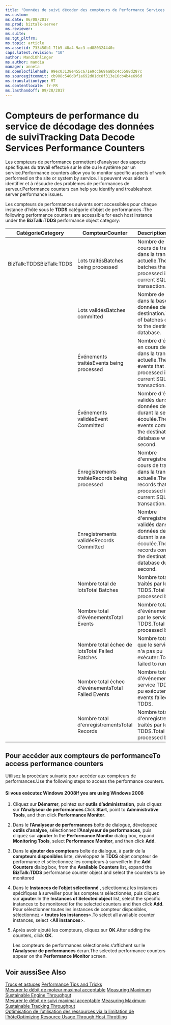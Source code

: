 ```yaml
---
title: "Données de suivi décoder des compteurs de Performance Services | Documents Microsoft"
ms.custom: 
ms.date: 06/08/2017
ms.prod: biztalk-server
ms.reviewer: 
ms.suite: 
ms.tgt_pltfrm: 
ms.topic: article
ms.assetid: 733450b1-71b5-48a4-9ac3-cd880324440c
caps.latest.revision: "10"
author: MandiOhlinger
ms.author: mandia
manager: anneta
ms.openlocfilehash: 99ec03138e455c671e9ccb69aa8bc4c5588d287c
ms.sourcegitcommit: cb908c540d8f1a692d01dc8f313e16cb4b4e696d
ms.translationtype: MT
ms.contentlocale: fr-FR
ms.lasthandoff: 09/20/2017
---
```

# <a name="tracking-data-decode-services-performance-counters"></a><span data-ttu-id="cd0ac-102">Compteurs de performance du service de décodage des données de suivi</span><span class="sxs-lookup"><span data-stu-id="cd0ac-102">Tracking Data Decode Services Performance Counters</span></span>
<span data-ttu-id="cd0ac-103">Les compteurs de performance permettent d'analyser des aspects spécifiques du travail effectué sur le site ou le système par un service.</span><span class="sxs-lookup"><span data-stu-id="cd0ac-103">Performance counters allow you to monitor specific aspects of work performed on the site or system by service.</span></span> <span data-ttu-id="cd0ac-104">Ils peuvent vous aider à identifier et à résoudre des problèmes de performances de serveur.</span><span class="sxs-lookup"><span data-stu-id="cd0ac-104">Performance counters can help you identify and troubleshoot server performance issues.</span></span>  
  
 <span data-ttu-id="cd0ac-105">Les compteurs de performances suivants sont accessibles pour chaque instance d’hôte sous le **TDDS** catégorie d’objet de performances :</span><span class="sxs-lookup"><span data-stu-id="cd0ac-105">The following performance counters are accessible for each host instance under the **BizTalk:TDDS** performance object category:</span></span>  
  
|<span data-ttu-id="cd0ac-106">**Catégorie**</span><span class="sxs-lookup"><span data-stu-id="cd0ac-106">**Category**</span></span>|<span data-ttu-id="cd0ac-107">**Compteur**</span><span class="sxs-lookup"><span data-stu-id="cd0ac-107">**Counter**</span></span>|<span data-ttu-id="cd0ac-108">**Description**</span><span class="sxs-lookup"><span data-stu-id="cd0ac-108">**Description**</span></span>|  
|------------------|-----------------|---------------------|  
|<span data-ttu-id="cd0ac-109">BizTalk:TDDS</span><span class="sxs-lookup"><span data-stu-id="cd0ac-109">BizTalk:TDDS</span></span>|<span data-ttu-id="cd0ac-110">Lots traités</span><span class="sxs-lookup"><span data-stu-id="cd0ac-110">Batches being processed</span></span>|<span data-ttu-id="cd0ac-111">Nombre de lots en cours de traitement dans la transaction SQL actuelle.</span><span class="sxs-lookup"><span data-stu-id="cd0ac-111">The number of batches that are being processed inside the current SQL transaction.</span></span>|  
||<span data-ttu-id="cd0ac-112">Lots validés</span><span class="sxs-lookup"><span data-stu-id="cd0ac-112">Batches committed</span></span>|<span data-ttu-id="cd0ac-113">Nombre de lots validés dans la base de données de destination.</span><span class="sxs-lookup"><span data-stu-id="cd0ac-113">The number of batches committed to the destination database.</span></span>|  
||<span data-ttu-id="cd0ac-114">Événements traités</span><span class="sxs-lookup"><span data-stu-id="cd0ac-114">Events being processed</span></span>|<span data-ttu-id="cd0ac-115">Nombre d'événements en cours de traitement dans la transaction SQL actuelle.</span><span class="sxs-lookup"><span data-stu-id="cd0ac-115">The number of events that are being processed inside of the current SQL transaction.</span></span>|  
||<span data-ttu-id="cd0ac-116">Événements validés</span><span class="sxs-lookup"><span data-stu-id="cd0ac-116">Event Committed</span></span>|<span data-ttu-id="cd0ac-117">Nombre d'événements validés dans la base de données de destination durant la seconde écoulée.</span><span class="sxs-lookup"><span data-stu-id="cd0ac-117">The number of events committed to the destination database within this second.</span></span>|  
||<span data-ttu-id="cd0ac-118">Enregistrements traités</span><span class="sxs-lookup"><span data-stu-id="cd0ac-118">Records being processed</span></span>|<span data-ttu-id="cd0ac-119">Nombre d'enregistrements en cours de traitement dans la transaction SQL actuelle.</span><span class="sxs-lookup"><span data-stu-id="cd0ac-119">The number of records that are being processed inside the current SQL transaction.</span></span>|  
||<span data-ttu-id="cd0ac-120">Enregistrements validés</span><span class="sxs-lookup"><span data-stu-id="cd0ac-120">Records Committed</span></span>|<span data-ttu-id="cd0ac-121">Nombre d'enregistrements validés dans la base de données de destination durant la seconde écoulée.</span><span class="sxs-lookup"><span data-stu-id="cd0ac-121">The number of records committed to the destination database during this second.</span></span>|  
||<span data-ttu-id="cd0ac-122">Nombre total de lots</span><span class="sxs-lookup"><span data-stu-id="cd0ac-122">Total Batches</span></span>|<span data-ttu-id="cd0ac-123">Nombre total de lots traités par le service TDDS.</span><span class="sxs-lookup"><span data-stu-id="cd0ac-123">Total batches processed by TDDS.</span></span>|  
||<span data-ttu-id="cd0ac-124">Nombre total d'événements</span><span class="sxs-lookup"><span data-stu-id="cd0ac-124">Total Events</span></span>|<span data-ttu-id="cd0ac-125">Nombre total d'événements traités par le service TDDS.</span><span class="sxs-lookup"><span data-stu-id="cd0ac-125">Total events processed by TDDS.</span></span>|  
||<span data-ttu-id="cd0ac-126">Nombre total échec de lots</span><span class="sxs-lookup"><span data-stu-id="cd0ac-126">Total Failed Batches</span></span>|<span data-ttu-id="cd0ac-127">Nombre total de lots que le service TDDS n'a pas pu exécuter.</span><span class="sxs-lookup"><span data-stu-id="cd0ac-127">Total batches failed to run by TDDS.</span></span>|  
||<span data-ttu-id="cd0ac-128">Nombre total échec d'événements</span><span class="sxs-lookup"><span data-stu-id="cd0ac-128">Total Failed Events</span></span>|<span data-ttu-id="cd0ac-129">Nombre total d'événements que le service TDDS n'a pas pu exécuter.</span><span class="sxs-lookup"><span data-stu-id="cd0ac-129">Total events failed to run by TDDS.</span></span>|  
||<span data-ttu-id="cd0ac-130">Nombre total d'enregistrements</span><span class="sxs-lookup"><span data-stu-id="cd0ac-130">Total Records</span></span>|<span data-ttu-id="cd0ac-131">Nombre total d'enregistrements traités par le service TDDS.</span><span class="sxs-lookup"><span data-stu-id="cd0ac-131">Total records processed by TDDS.</span></span>|  
  
## <a name="to-access-performance-counters"></a><span data-ttu-id="cd0ac-132">Pour accéder aux compteurs de performance</span><span class="sxs-lookup"><span data-stu-id="cd0ac-132">To access performance counters</span></span>  
 <span data-ttu-id="cd0ac-133">Utilisez la procédure suivante pour accéder aux compteurs de performances.</span><span class="sxs-lookup"><span data-stu-id="cd0ac-133">Use the following steps to access the performance counters.</span></span>  
  
#### <a name="if-you-are-using-windows-2008"></a><span data-ttu-id="cd0ac-134">Si vous exécutez Windows 2008</span><span class="sxs-lookup"><span data-stu-id="cd0ac-134">If you are using Windows 2008</span></span>  
  
1.  <span data-ttu-id="cd0ac-135">Cliquez sur **Démarrer**, pointez sur **outils d’administration**, puis cliquez sur **l’Analyseur de performances**.</span><span class="sxs-lookup"><span data-stu-id="cd0ac-135">Click **Start**, point to **Administrative Tools**, and then click **Performance Monitor**.</span></span>  
  
2.  <span data-ttu-id="cd0ac-136">Dans le **l’Analyseur de performances** boîte de dialogue, développez **outils d’analyse**, sélectionnez **l’Analyseur de performances**, puis cliquez sur **ajouter**.</span><span class="sxs-lookup"><span data-stu-id="cd0ac-136">In the **Performance Monitor** dialog box, expand **Monitoring Tools**, select **Performance Monitor**, and then click **Add**.</span></span>  
  
3.  <span data-ttu-id="cd0ac-137">Dans le **ajouter des compteurs** boîte de dialogue, à partir de la **compteurs disponibles** liste, développez le **TDDS** objet compteur de performance et sélectionnez les compteurs à surveiller</span><span class="sxs-lookup"><span data-stu-id="cd0ac-137">In the **Add Counters** dialog box, from the **Available Counters** list, expand the **BizTalk:TDDS** performance counter object and select the counters to be monitored</span></span>  
  
4.  <span data-ttu-id="cd0ac-138">Dans le **Instances de l’objet sélectionné** , sélectionnez les instances spécifiques à surveiller pour les compteurs sélectionnés, puis cliquez sur **ajouter**.</span><span class="sxs-lookup"><span data-stu-id="cd0ac-138">In the **Instances of Selected object** list, select the specific instances to be monitored for the selected counters and then click **Add**.</span></span>  <span data-ttu-id="cd0ac-139">Pour sélectionner toutes les instances de compteur disponibles, sélectionnez \< **toutes les instances**>.</span><span class="sxs-lookup"><span data-stu-id="cd0ac-139">To select all available counter instances, select \<**All instances**>.</span></span>  
  
5.  <span data-ttu-id="cd0ac-140">Après avoir ajouté les compteurs, cliquez sur **OK**.</span><span class="sxs-lookup"><span data-stu-id="cd0ac-140">After adding the counters, click **OK**.</span></span>  
  
     <span data-ttu-id="cd0ac-141">Les compteurs de performances sélectionnés s’affichent sur le **l’Analyseur de performances** écran.</span><span class="sxs-lookup"><span data-stu-id="cd0ac-141">The selected performance counters appear on the **Performance Monitor** screen.</span></span>  
  
## <a name="see-also"></a><span data-ttu-id="cd0ac-142">Voir aussi</span><span class="sxs-lookup"><span data-stu-id="cd0ac-142">See Also</span></span>  
 <span data-ttu-id="cd0ac-143">[Trucs et astuces](../core/performance-tips-and-tricks.md) </span><span class="sxs-lookup"><span data-stu-id="cd0ac-143">[Performance Tips and Tricks](../core/performance-tips-and-tricks.md) </span></span>  
 <span data-ttu-id="cd0ac-144">[Mesurer le débit de moteur maximal acceptable](../core/measuring-maximum-sustainable-engine-throughput.md) </span><span class="sxs-lookup"><span data-stu-id="cd0ac-144">[Measuring Maximum Sustainable Engine Throughput](../core/measuring-maximum-sustainable-engine-throughput.md) </span></span>  
 <span data-ttu-id="cd0ac-145">[Mesurer le débit de suivi maximal acceptable](../core/measuring-maximum-sustainable-tracking-throughput.md) </span><span class="sxs-lookup"><span data-stu-id="cd0ac-145">[Measuring Maximum Sustainable Tracking Throughput](../core/measuring-maximum-sustainable-tracking-throughput.md) </span></span>  
 [<span data-ttu-id="cd0ac-146">Optimisation de l’utilisation des ressources via la limitation de l’hôte</span><span class="sxs-lookup"><span data-stu-id="cd0ac-146">Optimizing Resource Usage Through Host Throttling</span></span>](../core/optimizing-resource-usage-through-host-throttling.md)
